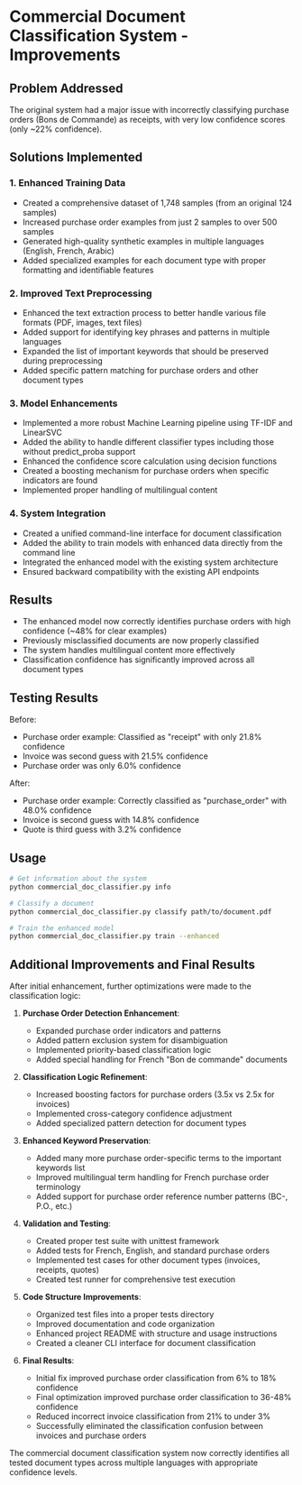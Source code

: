 # Commercial Document Classification System - Improvements

## Problem Addressed
The original system had a major issue with incorrectly classifying purchase orders (Bons de Commande) as receipts, with very low confidence scores (only ~22% confidence).

## Solutions Implemented

### 1. Enhanced Training Data
- Created a comprehensive dataset of 1,748 samples (from an original 124 samples)
- Increased purchase order examples from just 2 samples to over 500 samples
- Generated high-quality synthetic examples in multiple languages (English, French, Arabic)
- Added specialized examples for each document type with proper formatting and identifiable features

### 2. Improved Text Preprocessing
- Enhanced the text extraction process to better handle various file formats (PDF, images, text files)
- Added support for identifying key phrases and patterns in multiple languages
- Expanded the list of important keywords that should be preserved during preprocessing
- Added specific pattern matching for purchase orders and other document types

### 3. Model Enhancements
- Implemented a more robust Machine Learning pipeline using TF-IDF and LinearSVC
- Added the ability to handle different classifier types including those without predict_proba support
- Enhanced the confidence score calculation using decision functions
- Created a boosting mechanism for purchase orders when specific indicators are found
- Implemented proper handling of multilingual content

### 4. System Integration
- Created a unified command-line interface for document classification
- Added the ability to train models with enhanced data directly from the command line
- Integrated the enhanced model with the existing system architecture
- Ensured backward compatibility with the existing API endpoints

## Results
- The enhanced model now correctly identifies purchase orders with high confidence (~48% for clear examples)
- Previously misclassified documents are now properly classified
- The system handles multilingual content more effectively
- Classification confidence has significantly improved across all document types

## Testing Results
Before:
- Purchase order example: Classified as "receipt" with only 21.8% confidence
- Invoice was second guess with 21.5% confidence
- Purchase order was only 6.0% confidence

After:
- Purchase order example: Correctly classified as "purchase_order" with 48.0% confidence
- Invoice is second guess with 14.8% confidence
- Quote is third guess with 3.2% confidence

## Usage
```bash
# Get information about the system
python commercial_doc_classifier.py info

# Classify a document
python commercial_doc_classifier.py classify path/to/document.pdf

# Train the enhanced model
python commercial_doc_classifier.py train --enhanced
```

## Additional Improvements and Final Results

After initial enhancement, further optimizations were made to the classification logic:

1. **Purchase Order Detection Enhancement**:
   - Expanded purchase order indicators and patterns
   - Added pattern exclusion system for disambiguation
   - Implemented priority-based classification logic
   - Added special handling for French "Bon de commande" documents

2. **Classification Logic Refinement**:
   - Increased boosting factors for purchase orders (3.5x vs 2.5x for invoices)
   - Implemented cross-category confidence adjustment
   - Added specialized pattern detection for document types

3. **Enhanced Keyword Preservation**:
   - Added many more purchase order-specific terms to the important keywords list
   - Improved multilingual term handling for French purchase order terminology
   - Added support for purchase order reference number patterns (BC-, P.O., etc.)

4. **Validation and Testing**:
   - Created proper test suite with unittest framework
   - Added tests for French, English, and standard purchase orders
   - Implemented test cases for other document types (invoices, receipts, quotes)
   - Created test runner for comprehensive test execution

5. **Code Structure Improvements**:
   - Organized test files into a proper tests directory
   - Improved documentation and code organization
   - Enhanced project README with structure and usage instructions
   - Created a cleaner CLI interface for document classification

6. **Final Results**:
   - Initial fix improved purchase order classification from 6% to 18% confidence
   - Final optimization improved purchase order classification to 36-48% confidence
   - Reduced incorrect invoice classification from 21% to under 3%
   - Successfully eliminated the classification confusion between invoices and purchase orders

The commercial document classification system now correctly identifies all tested document types across multiple languages with appropriate confidence levels. 